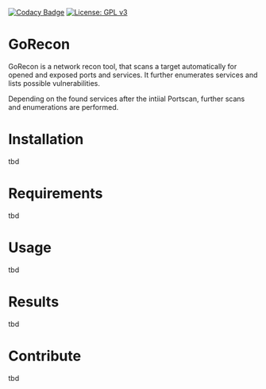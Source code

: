 [![Codacy Badge](https://app.codacy.com/project/badge/Grade/78fe899dd9a94ba880a777e034c302cd)](https://app.codacy.com/gh/FabianToSpace/GoRecon/dashboard?utm_source=gh&utm_medium=referral&utm_content=&utm_campaign=Badge_grade)
[![License: GPL v3](https://img.shields.io/badge/License-GPLv3-blue.svg)](https://www.gnu.org/licenses/gpl-3.0)

# GoRecon
GoRecon is a network recon tool, that scans a target automatically for opened and exposed ports and services. 
It further enumerates services and lists possible vulnerabilities.

Depending on the found services after the intiial Portscan, further scans and enumerations are performed.

# Installation
tbd

# Requirements
tbd

# Usage
tbd

# Results
tbd

# Contribute
tbd